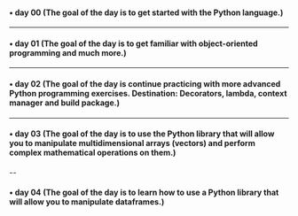 #### • day 00 (The goal of the day is to get started with the Python language.)

---

#### • day 01 (The goal of the day is to get familiar with object-oriented programming and much more.)

---

#### • day 02 (The goal of the day is continue practicing with more advanced Python programming exercises. Destination: Decorators, lambda, context manager and build package.)

---

#### • day 03 (The goal of the day is to use the Python library that will allow you to manipulate multidimensional arrays (vectors) and perform complex mathematical operations on them.)

-- 

#### • day 04 (The goal of the day is to learn how to use a Python library that will allow you to manipulate dataframes.)

